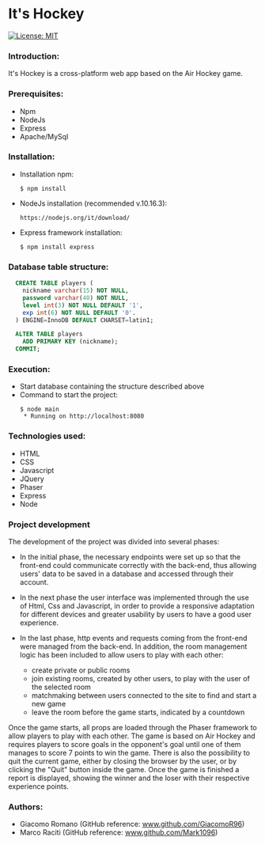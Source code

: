 
# It's Hockey

[![License: MIT](https://img.shields.io/badge/License-MIT-yellow.svg)](https://opensource.org/licenses/MIT)

### Introduction:

It's Hockey is a cross-platform web app based on the Air Hockey game.

### Prerequisites:
- Npm
- NodeJs
- Express
- Apache/MySql

### Installation:
- Installation npm:
  ```console
  $ npm install
  ```
- NodeJs installation (recommended v.10.16.3):
  ```console
  https://nodejs.org/it/download/
  ```
- Express framework installation:
  ```console
  $ npm install express 
  ```
	

### Database table structure:
```sql
  CREATE TABLE players (
    nickname varchar(15) NOT NULL,
    password varchar(40) NOT NULL,
    level int(3) NOT NULL DEFAULT '1',
    exp int(6) NOT NULL DEFAULT '0'.
  ) ENGINE=InnoDB DEFAULT CHARSET=latin1;

  ALTER TABLE players
    ADD PRIMARY KEY (nickname);
  COMMIT; 
```

### Execution:
- Start database containing the structure described above
- Command to start the project:
  ```console
  $ node main
   * Running on http://localhost:8080
  ```

### Technologies used:
- HTML
- CSS
- Javascript
- JQuery
- Phaser
- Express
- Node

### Project development

The development of the project was divided into several phases:
- In the initial phase, the necessary endpoints were set up so that the front-end could communicate correctly with the back-end, thus allowing users' data to be saved in a database and accessed through their account. 

- In the next phase the user interface was implemented through the use of Html, Css and Javascript, in order to provide a responsive adaptation for different devices and greater usability by users to have a good user experience.

- In the last phase, http events and requests coming from the front-end were managed from the back-end. In addition, the room management logic has been included to allow users to play with each other:  
	- create private or public rooms 
	- join existing rooms, created by other users, to play with the user of the selected room
	- matchmaking between users connected to the site to find and start a new game
	- leave the room before the game starts, indicated by a countdown

Once the game starts, all props are loaded through the Phaser framework to allow players to play with each other. 
The game is based on Air Hockey and requires players to score goals in the opponent's goal until one of them manages to score 7 points to win the game. 
There is also the possibility to quit the current game, either by closing the browser by the user, or by clicking the "Quit" button inside the game. 
Once the game is finished a report is displayed, showing the winner and the loser with their respective experience points.

### Authors:
- Giacomo Romano (GitHub reference: www.github.com/GiacomoR96)
- Marco Raciti (GitHub reference: www.github.com/Mark1096)
